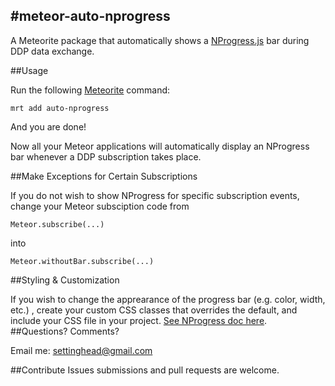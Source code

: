 #meteor-auto-nprogress
--------------------------

A Meteorite package that automatically shows a [NProgress.js](http://ricostacruz.com/nprogress/) bar during DDP data exchange.

##Usage

Run the following [Meteorite](https://github.com/oortcloud/meteorite) command: 

    mrt add auto-nprogress


And you are done! 

Now all your Meteor applications will automatically display an NProgress bar whenever a DDP subscription takes place.

##Make Exceptions for Certain Subscriptions

If you do not wish to show NProgress for specific subscription events, change your Meteor subsciption code from 

    Meteor.subscribe(...)
    
into

    Meteor.withoutBar.subscribe(...)
    
##Styling & Customization

If you wish to change the apprearance of the progress bar (e.g. color, width, etc.) , create your custom CSS classes that overrides the default, and include your CSS file in your project. [See NProgress doc here](https://github.com/rstacruz/nprogress/#customization).
##Questions? Comments?

Email me: <settinghead@gmail.com>

##Contribute
Issues submissions and pull requests are welcome.